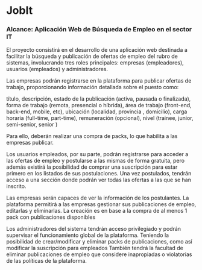 # JobIt

### Alcance: Aplicación Web de Búsqueda de Empleo en el sector IT                    
El proyecto consistirá en el desarrollo de una aplicación web destinada a facilitar la búsqueda y publicación de ofertas de empleo del rubro de sistemas, involucrando tres roles principales: empresas (empleadores), usuarios (empleados) y administradores. 

Las empresas podrán registrarse en la plataforma para publicar ofertas de trabajo, proporcionando información detallada sobre el puesto como:

título, descripción, estado de la publicación (activa, pausada o finalizada), forma de trabajo (remota, presencial o  híbrida), área de trabajo (front-end, back-end, mobile, etc), ubicación (localidad, provincia , domicilio), carga horaria (full-time, part-time), remuneración (opcional), nivel (trainee, junior, semi-senior, senior )

Para ello, deberán realizar una compra de packs, lo que habilita a las empresas publicar.

Los usuarios empleados, por su parte, podrán registrarse para acceder a las ofertas de empleo y postularse a las mismas de forma gratuita, pero además existirá la posibilidad de comprar una suscripción para estar primero en los listados de sus postulaciones. Una vez postulados, tendrán acceso a una sección donde podrán ver todas las ofertas a las que se han inscrito.

Las empresas serán capaces de ver la información de los postulantes. La plataforma permitirá a las empresas gestionar sus publicaciones de empleo, editarlas y eliminarlas. La creación es en base a la compra de al menos 1 pack con publicaciones disponibles

Los administradores del sistema tendrán acceso privilegiado y podrán supervisar el funcionamiento global de la plataforma. Teniendo la posibilidad de crear/modificar y eliminar packs de publicaciones, como así modificar la suscripción para empleados
También tendrá la facultad de eliminar publicaciones de empleo que considere inapropiadas o violatorias de las políticas de la plataforma.
